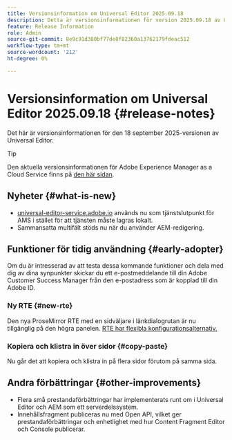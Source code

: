 ```yaml
---
title: Versionsinformation om Universal Editor 2025.09.18
description: Detta är versionsinformationen för version 2025.09.18 av Universal Editor.
feature: Release Information
role: Admin
source-git-commit: 8e9c91d380bf77de8f82360a13762179fdeac512
workflow-type: tm+mt
source-wordcount: '212'
ht-degree: 0%

---
```



# Versionsinformation om Universal Editor 2025.09.18 {#release-notes}

Det här är versionsinformationen för den 18 september 2025-versionen av Universal Editor.

>[!TIP]
>
>Den aktuella versionsinformationen för Adobe Experience Manager as a Cloud Service finns på [den här sidan](/help/release-notes/release-notes-cloud/release-notes-current.md).

## Nyheter {#what-is-new}

* [universal-editor-service.adobe.io](http://universal-editor-service.adobe.io/) används nu som tjänstslutpunkt för AMS i stället för att tjänsten måste lagras lokalt.
* Sammansatta multifält stöds nu när du använder AEM-redigering.

## Funktioner för tidig användning {#early-adopter}

Om du är intresserad av att testa dessa kommande funktioner och dela med dig av dina synpunkter skickar du ett e-postmeddelande till din Adobe Customer Success Manager från den e-postadress som är kopplad till din Adobe ID.

### Ny RTE {#new-rte}

Den nya ProseMirror RTE med en sidväljare i länkdialogrutan är nu tillgänglig på den högra panelen. [RTE har flexibla konfigurationsalternativ.](/help/implementing/universal-editor/configure-rte.md)

### Kopiera och klistra in över sidor {#copy-paste}

Nu går det att kopiera och klistra in på flera sidor förutom på samma sida.

## Andra förbättringar {#other-improvements}

* Flera små prestandaförbättringar har implementerats runt om i Universal Editor och AEM som ett serverdelssystem.
* Innehållsfragment publiceras nu med Open API, vilket ger prestandaförbättringar och enhetlighet med hur Content Fragment Editor och Console publicerar.

